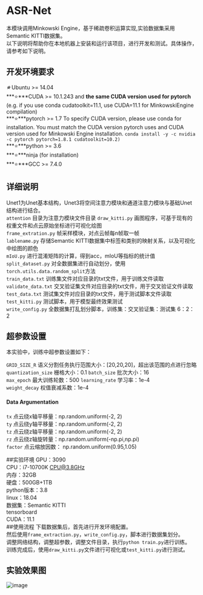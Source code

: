 # ASR-Net
本模块调用Minkowski Engine，基于稀疏卷积运算实现,实验数据集采用Semantic KITTI数据集。  
以下说明将帮助你在本地机器上安装和运行该项目，进行开发和测试。具体操作，请参考如下说明。  

## 开发环境要求
***⭐***  Ubuntu >= 14.04  
***⭐***CUDA >= 10.1.243 and **the same CUDA version used for pytorch** (e.g. if you use conda cudatoolkit=11.1, use CUDA=11.1 for MinkowskiEngine     compilation)  
***⭐***pytorch >= 1.7 To specify CUDA version, please use conda for installation. You must match the CUDA version pytorch uses and CUDA version used for Minkowski Engine installation. `conda install -y -c nvidia -c pytorch pytorch=1.8.1 cudatoolkit=10.2)`  
***⭐***python >= 3.6   
***⭐***ninja (for installation)    
***⭐***GCC >= 7.4.0    

## 详细说明
Unet1为Unet基本结构，Unet3将空间注意力模块和通道注意力模块与基础Unet结构进行结合。  
`attention` 目录为注意力模块文件目录
`draw_kitti.py`  画图程序，可基于现有的权重文件和点云原始坐标进行可视化绘图  
`frame_extration.py`  帧采样模块，对点云帧每n帧取一帧  
`lablename.py`  存储Semantic KITTI数据集中标签和类别的映射关系，以及可视化中绘图的颜色  
`mIoU.py`  进行混淆矩阵的计算，得到acc，mIoU等指标的统计值  
`split_dataset.py`  对全数据集进行自动划分，使用`torch.utils.data.random_split`方法  
`train_data.txt`  训练集文件对应目录的txt文件，用于训练文件读取  
`validate_data.txt`  交叉验证集文件对应目录的txt文件，用于交叉验证文件读取  
`test_data.txt`  测试集文件对应目录的txt文件，用于测试脚本文件读取   
`test_kitti.py`  测试脚本，用于模型最终效果测试  
`write_config.py`  全数据集打乱划分脚本，训练集：交叉验证集：测试集 6：2：2  

## 超参数设置  
本实验中，训练中超参数设置如下：  
  
`GRID_SIZE_R` 语义分割任务执行范围大小：[20,20,20]，超出该范围的点进行忽略  
`quantization_size` 栅格大小：0.1
`batch_size` 批次大小：16  
`max_epoch`  最大训练轮数：500
`learning_rate`  学习率：1e-4  
`weight_decay` 权值衰减系数：1e-4  
#### Data Argumentation  
`tx` 点云绕x轴平移量：np.random.uniform(-2, 2)  
`ty` 点云绕y轴平移量：np.random.uniform(-2, 2)  
`tz` 点云绕z轴平移量：np.random.uniform(-2, 2)  
`rz` 点云绕z轴旋转量：np.random.uniform(-np.pi,np.pi)  
`factor` 点云缩放因数： np.random.uniform(0.95,1.05)  

##实验环境
GPU：3090  
CPU：i7-10700K CPU@3.8GHz  
内存：32GB  
硬盘：500GB+1TB  
python版本：3.8  
linux：18.04  
数据集：Semantic KITTI  
tensorboard  
CUDA：11.1  
##使用流程
下载数据集后，首先进行开发环境配置。  
然后使用`frame_extraction.py`，`write_config.py`，脚本进行数据集划分。  
调整网络结构，调整超参数，调整文件目录，执行`python train.py`进行训练。  
训练完成后，使用`draw_kitti.py`文件进行可视化或`test_kitti.py`进行测试。  
## 实验效果图  
![image]( ​https://github.com/wuzhaoo/ASR-Net/tree/main/figures/1.jpg​​)  
